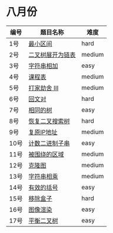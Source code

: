 # 八月份

**编号**|**题目名称**|**难度**
--------|------------|-------
1号|[最小区间](./第1题%20632.%20最小区间)|hard
2号|[二叉树展开为链表](./第2题%20114.%20二叉树展开为链表)|medium
3号|[字符串相加](./第3题%20415.%20字符串相加)|easy
4号|[课程表](./第4题%20207.%20课程表)|medium
5号|[打家劫舍 III](./第5题%20337.%20打家劫舍%20III)|medium
6号|[回文对](./第6题%20336.%20回文对)|hard
7号|[相同的树](./第7题%20100.%20相同的树)|easy
8号|[恢复二叉搜索树](./第8题%2099.%20恢复二叉搜索树)|hard
9号|[复原IP地址](./第9题%2093.%20复原IP地址)|medium
10号|[计数二进制子串](./第10题%20696.%20计数二进制子串)|easy
11号|[被围绕的区域](./第11题%20130.%20被围绕的区域)|medium
12号|[克隆图](./第12题%20133.%20克隆图)|medium
13号|[字符串相乘](./第13题%2043.%20字符串相乘)|medium
14号|[有效的括号](./第14题%2020.%20有效的括号)|easy
15号|[移除盒子](./第15题%20546.%20移除盒子)|hard
16号|[图像渲染](./第16题%20733.%20图像渲染)|easy
17号|[平衡二叉树](./第17题%20110.%20平衡二叉树)|easy

